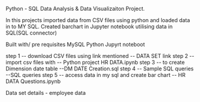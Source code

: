 Python - SQL Data Analysis & Data Visualizaiton Project.

In this projects imported data from CSV files using python and loaded data in to MY SQL.
Created barchart in Jupyter notebook utilising data in SQL(SQL connector)

Built with/ pre requisites
MySQL
Python
Jupyrt noteboot

step 1 -- download CSV files using link mentioned  -- DATA SET link
step 2 -- import csv files with -- Python project HR DATA.ipynb
step 3 -- to create Dimension date table --DM DATE Creation.sql
step 4 -- Sample SQL queries --SQL queries 
step 5 -- access data in my sql and create bar chart -- HR DATA Questions.ipynb

Data set details - employee data 
